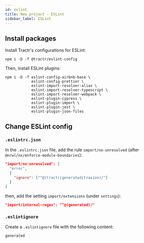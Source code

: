 ```yaml
---
id: eslint
title: New project - ESLint
sidebar_label: ESLint
---
```


## Install packages

Install Tractr's configurations for ESLint:

```shell
npm i -D -f @tractr/eslint-config
```

Then, install ESLint plugins:

```shell
npm i -D -f eslint-config-airbnb-base \
            eslint-config-prettier \
            eslint-import-resolver-alias \
            eslint-import-resolver-typescript \
            eslint-import-resolver-webpack \
            eslint-plugin-cypress \
            eslint-plugin-import \
            eslint-plugin-jest \
            eslint-plugin-json-files
```

## Change ESLint config

### `.eslintrc.json`

In the `.eslintrc.json` file, add the rule `import/no-unresolved` (after `@nrwl/nx/enforce-module-boundaries`):

```json lines
"import/no-unresolved": [
  "error",
  {
    "ignore": ["^@(tractr|generated|traxion)/"]
  }
]
```

then, add the setting `import/extensions` (under `settings`):

```json lines
"import/internal-regex": "^@(generated)/"
```

### `.eslintignore`

Create a `.eslintignore` file with the following content:

```ignore
generated
```

